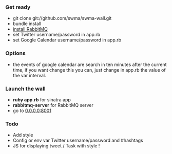 ### Get ready

* git clone git://github.com/swma/swma-wall.git
* bundle install
* [install RabbitMQ](http://www.rabbitmq.com/install-homebrew.html) 
* set Twitter username/password in app.rb 
* set Google Calendar username/password in app.rb

### Options
* the events of google calendar are search in ten minutes after the current time, if you want change this you can,
  just change in app.rb the value of the var interval.

### Launch the wall

* __ruby app.rb__ for sinatra app
* __rabbitmq-server__ for RabbitMQ server 
* go to [0.0.0.0:8001](http://0.0.0.0:8001)

### Todo

* Add style 
* Config or env var Twitter username/password and #hashtags
* JS for displaying tweet / Task with style !